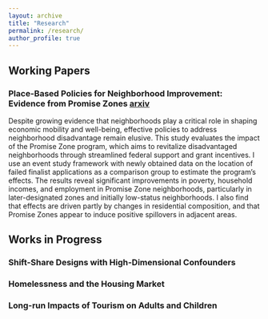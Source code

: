```yaml
---
layout: archive
title: "Research"
permalink: /research/
author_profile: true
---
```



## Working Papers

### Place-Based Policies for Neighborhood Improvement: Evidence from Promise Zones [arxiv](https://arxiv.org/abs/2503.05946)
Despite growing evidence that neighborhoods play a critical role in shaping economic mobility and well-being, effective policies to address neighborhood disadvantage remain elusive. This study evaluates the impact of the Promise Zone program, which aims to revitalize disadvantaged neighborhoods through streamlined federal support and grant incentives. I use an event study framework with newly obtained data on the location of failed finalist applications as a comparison group to estimate the program’s effects. The results reveal significant improvements in poverty, household incomes, and employment in Promise Zone neighborhoods, particularly in later-designated zones and initially low-status neighborhoods. I also find that effects are driven partly by changes in residential composition, and that Promise Zones appear to induce positive spillovers in adjacent areas.


## Works in Progress

### Shift-Share Designs with High-Dimensional Confounders

### Homelessness and the Housing Market

### Long-run Impacts of Tourism on Adults and Children

